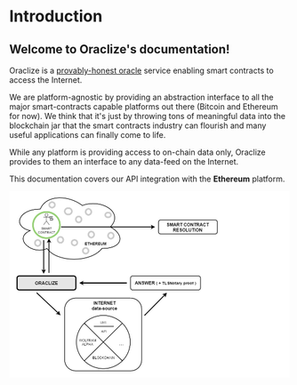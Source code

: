 # Introduction

## Welcome to Oraclize's documentation!

Oraclize is a <u title="(the amount of trust involved is close to zero)">provably-honest oracle</u> service enabling smart contracts to access the Internet.

We are platform-agnostic by providing an abstraction interface to all the major smart-contracts capable platforms out there (Bitcoin and Ethereum for now).
We think that it's just by throwing tons of meaningful data into the blockchain jar that the smart contracts industry can flourish and many useful applications can finally come to life.


While any platform is providing access to on-chain data only, Oraclize provides to them an interface to any data-feed on the Internet.


This documentation covers our API integration with the **Ethereum** platform.


![](images/flowchart.png)

